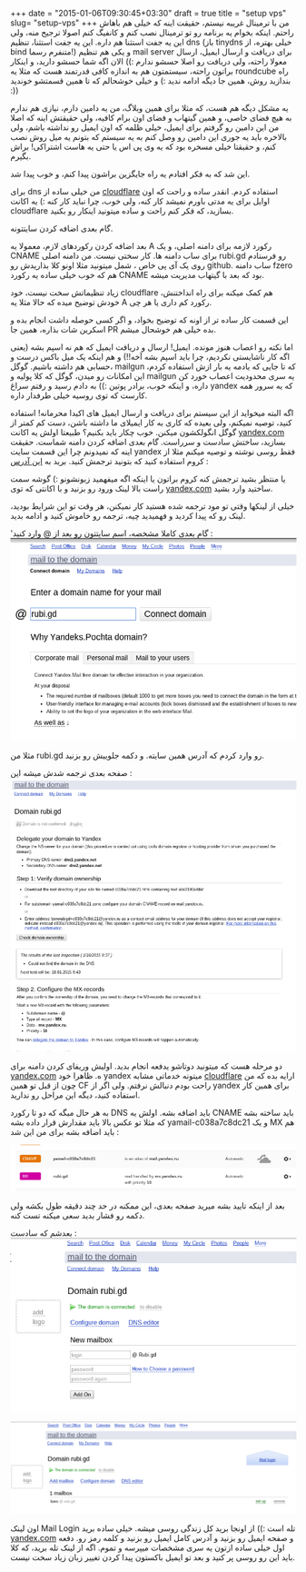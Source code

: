 +++
date = "2015-01-06T09:30:45+03:30"
draft = true
title = "setup vps"
slug= "setup-vps"
+++
من با ترمینال غریبه نیستم، حقیقت اینه که خیلی هم باهاش راحتم. اینکه بخوام یه برنامه رو تو ترمینال نصب کنم و کانفیگ کنم اصولا ترجیح منه، ولی این یه جفت استثنا هم داره. این یه جفت استثنا، تنظیم dns (باز tinydns خیلی بهتره، از bind متنفرم رسما!) و یکی هم تنظیم mail server برای دریافت و ارسال ایمیل، ارسال معولا راحته، ولی دریافت رو اصلا حسشو ندارم :)) الان اگه شما حسشو دارید، و اینکار براتون راحته، سیستمتون هم به اندازه کافی قدرتمند هست که مثلا یه roundcube راه بندازید روش، همین جا دیگه ادامه ندید :) و خیلی خوشحالم که تا همین قسمتشو خوندید :))

یه مشکل دیگه هم هست، که مثلا برای همین وبلاگ، من یه دامین دارم، نیازی هم ندارم به هیچ فضای خاصی، و همین گیتهاب و فضای اون برام کافیه، ولی حقیقتش اینه که اصلا من این دامین رو گرفتم برای ایمیل، خیلی ظلمه که اون ایمیل رو نداشته باشم، ولی بالاخره باید یه جوری این دامین رو وصل کنم به یه سیستم که بتونم یه میل روش نصب کنم، و حقیقتا خیلی مسخره بود که یه وی پی اس یا حتی یه هاست اشتراکی! براش بگیرم. 

این شد که به فکر افتادم یه راه جایگزین براشون پیدا کنم، و خوب پیدا شد. 

برای dns من خیلی ساده از [cloudflare](https://www.cloudflare.com/) استفاده کردم. انقدر ساده و راحت که اون اوایل برای یه مدتی باورم نمیشد کار کنه، ولی خوب، چرا نباید کار کنه :) یه اکانت cloudflare بسازید، که فکر کنم راحت و ساده میتونید اینکار رو بکنید. 

گام بعدی اضافه کردن سایتتونه. 

بعد اضافه کردن رکوردهای لازم، معمولا یه A رکورد لازمه برای دامنه اصلی، و یک CNAME برای ساب دامنه ها. کار سختی نیست. من دامنه اصلی rubi.gd رو فرستادم روی یک آی پی خاص ، شمل میتونید مثلا اونو کلا بذاریدش رو github. ساب دامنه fzero هم که خوب خیلی ساده یه رکورد CNAME بود که بعد با گیتهاب مدیریت میشه. 

زیاد تنظیماتش سخت نیست، خود cloudflare هم کمک میکنه برای راه انداختنش، خودش توضیح میده که حالا مثلا یه A رکورد کم داری یا هر چی. 

این قسمت کار ساده تر از اونه که توضیح بخواد، و اگر کسی حوصله داشت انجام بده و اسکرین شات بذاره، همین جا PR بده خیلی هم خوشحال میشم. 

اما نکته رو اعصاب هنوز مونده. ایمیل! ارسال و دریافت ایمیل که هم نه اسپم بشه (یعنی اگه کار ناشایستی نکردیم، چرا باید اسپم بشه آخه!!) و هم اینکه یک میل باکس درست و حسابی هم داشته باشیم. گوگل، mailgun که تا جایی که یادمه یه بار ازش استفاده کردم، این امکانات رو میدن، گوگل که کلا پولیه و mailgun یه سری محدودیت اعصاب خورد کن داره، و اینکه خوب، برادر پوتین :)) به دادم رسید و رفتم سراغ yandex که یه سرور همه کارست که توی روسیه خیلی طرفدار داره. 

اگه البته میخواید از این سیستم برای دریافت و ارسال ایمیل های اکیدا محرمانه! استفاده کنید، توصیه نمیکنم، ولی بعیده که کاری به کار ایمیلای ما داشته باشن، دست کم کمتر از گوگل انگولکشون میکنن. 
خوب چکار باید بکنیم؟ طبیعتا اولش یه اکانت [yandex.com](http://yandex.com) بسازید، ساختش سادست و سرراست.
گام بعدی اضافه کردن دامنه شماست. حقیقت اینه که نمیدونم چرا این قسمت سایت yandex فقط روسی نوشته و توصیه میکنم مثلا از کروم استفاده کنید که بتونید ترجمش کنید. برید به [این آدرس](https://pdd.yandex.ru/domains_add/) : 

یا منتظر بشید ترجمش کنه کروم براتون یا اینکه اگه میفهمید زبونشونو :) گوشه سمت راست بالا لینک ورود رو بزنید و با اکانتی که توی [yandex.com](http://yandex.com) ساختید وارد بشید. 

خیلی از لینکها وقتی تو مود ترجمه شده هستید کار نمیکنن، هر وقت تو این شرایط بودید، لینک رو که پیدا کردید و فهمیدید چیه، ترجمه رو خاموش کنید و ادامه بدید. 

'گام بعدی کاملا مشخصه، اسم سایتتون رو بعد از @ وارد کنید : 
![ثبت دامنه در yandex](/images/setup-vps/yandex1.png)

مثلا من rubi.gd رو وارد کردم که آدرس همین سایته. و دکمه جلوییش رو بزنید. 

صفحه بعدی ترجمه شدش میشه این : 
![ثبت دامنه در yandex](/images/setup-vps/yandex2.png)

دو مرحله هست که میتونید دوتاشو یدفعه انجام بدید. اولیش وریفای کردن دامنه برای [yandex.com](http://yandex.com) ه. ظاهرا خود yandex میتونه خدماتی مشابه  [cloudflare](https://www.cloudflare.com/)  ارایه بده که من چون از قبل تو همین CF راحت بودم دنبالش نرفتم. ولی اگر از yandex برای همین کار استفاده کنید، دیگه این مراحل رو ندارید. 

به هر حال میگه که دو تا رکورد DNS باید اضافه بشه. اولش یه CNAME باید ساخته بشه که مثلا تو عکس بالا باید مقدارش قرار داده بشه yamail-c038a7c8dc21 و یک MX هم باید اضافه بشه برای من این شد : 

![افزودن رکورد در cf](/images/setup-vps/cf-2.png)

بعد از اینکه تایید بشه میرید صفحه بعدی، این ممکنه در حد چند دقیقه طول بکشه ولی دکمه رو فشار بدید سعی میکنه تست کنه. 

بعدشم که سادست : 
![ایجاد ایمیل](/images/setup-vps/yandex3.png)

![افزودن ایمیل](/images/setup-vps/yandex4.png)

اون لینک Mail Login تله است :)) از اونجا برید کل زندگی روسی میشه. 
خیلی ساده برید [yandex.com](http://yandex.com) و صفحه ایمیل رو بزنید و آدرس کامل ایمیل رو بزنید و کلمه رمز رو. 
دفعه اول خیلی ساده ازتون یه سری مشخصات میپرسه و تموم. اگه از لینک تله برید، که کلا باید این رو روسی پر کنید و بعد تو ایمیل باکستون پیدا کردن تغییر زبان زیاد سخت نیست. 